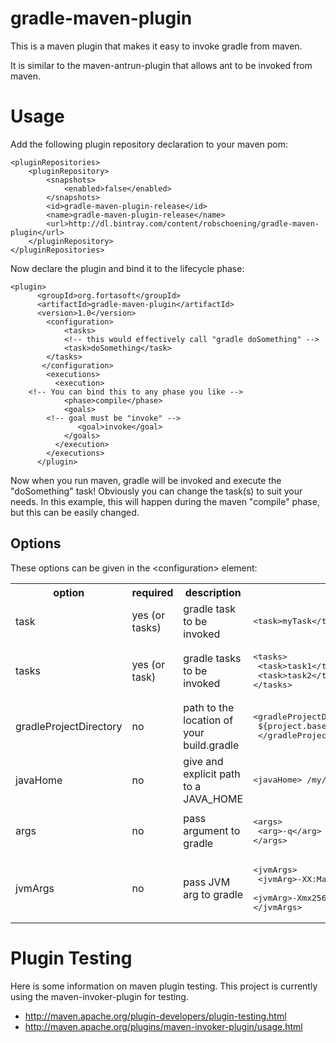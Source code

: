 # gradle-maven-plugin

This is a maven plugin that makes it easy to invoke gradle from maven.  

It is similar to the maven-antrun-plugin that allows ant to be invoked from maven. 

# Usage

Add the following plugin repository declaration to your maven pom:

```
<pluginRepositories>
	<pluginRepository>
		<snapshots>
			<enabled>false</enabled>
		</snapshots>
		<id>gradle-maven-plugin-release</id>
		<name>gradle-maven-plugin-release</name>
		<url>http://dl.bintray.com/content/robschoening/gradle-maven-plugin</url>
	</pluginRepository>
</pluginRepositories>
```

Now declare the plugin and bind it to the lifecycle phase:

```
<plugin>
      <groupId>org.fortasoft</groupId>
      <artifactId>gradle-maven-plugin</artifactId>
      <version>1.0</version>
        <configuration>
        	<tasks>
			<!-- this would effectively call "gradle doSomething" -->
			<task>doSomething</task>
		</tasks>
       </configuration>
        <executions>
          <execution>
	<!-- You can bind this to any phase you like -->
            <phase>compile</phase>
            <goals>
		<!-- goal must be "invoke" -->
               <goal>invoke</goal>
            </goals>
          </execution>
        </executions>
      </plugin>
```

Now when you run maven, gradle will be invoked and execute the "doSomething" task!  Obviously you can change the task(s)
to suit your needs.
In this example, this will happen during the maven "compile" phase, but this can be easily changed.

## Options
These options can be given in the &lt;configuration&gt; element:

<table>
<tr><th>option</th><th>required</th><th>description</th><th>example</th></tr>

<tr><td>task</td><td>yes (or tasks) </td><td>gradle task to be invoked</td><td><pre>&lt;task&gt;myTask&lt;/task&gt;</pre> </td></tr>
<tr><td>tasks</td><td>yes (or task) </td><td>gradle tasks to be invoked</td><td><pre>&lt;tasks&gt;<br> &lt;task&gt;task1&lt;/task&gt;<br/> &lt;task&gt;task2&lt;/task&gt; <br/>&lt;/tasks&gt;</pre></td></tr>
<tr><td>gradleProjectDirectory</td><td>no</td><td>path to the location of your build.gradle</td><td><pre>&lt;gradleProjectDirectory&gt;<br /> ${project.basedir}/another/path<br/> &lt;/gradleProjectDirectory&gt;</pre></td></tr>
<tr><td>javaHome</td><td>no</td><td>give and explicit path to a JAVA_HOME</td><td><pre>&lt;javaHome&gt; /my/path/to/jdk &lt;/javaHome&gt;</td></pre></tr>
<tr><td>args</td><td>no</td><td>pass argument to gradle</td><td><pre>&lt;args&gt;<br> &lt;arg&gt;-q&lt;/arg&gt; <br/>&lt;/args&gt;</td></pre></tr>
<tr><td>jvmArgs</td><td>no</td><td>pass JVM arg to gradle</td><td><pre>&lt;jvmArgs&gt;<br/> &lt;jvmArg&gt;-XX:MaxPermSize=128m&lt;/jvmArg&gt;<br/> 
&lt;jvmArg&gt;-Xmx256m&lt;/jvmArg&gt; <br/>&lt;/jvmArgs&gt;</pre></td></tr>
</table>

# Plugin Testing

Here is some information on maven plugin testing.  This project is currently using the maven-invoker-plugin for testing.

* http://maven.apache.org/plugin-developers/plugin-testing.html
* http://maven.apache.org/plugins/maven-invoker-plugin/usage.html
